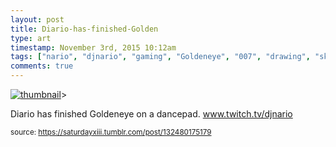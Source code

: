 ```yaml
---
layout: post
title: Diario-has-finished-Golden
type: art
timestamp: November 3rd, 2015 10:12am
tags: ["nario", "djnario", "gaming", "Goldeneye", "007", "drawing", "sketch", "art"]
comments: true
---
```

[![thumbnail](http://i3.ytimg.com/vi/8iN0q967S3c/hqdefault.jpg)](https://www.youtube.com/watch?v=8iN0q967S3c)>
    
Diario has finished Goldeneye on a dancepad.  <a href="http://www.twitch.tv/djnario" target="_blank">www.twitch.tv/djnario</a> 
 
  
<small>source: https://saturdayxiii.tumblr.com/post/132480175179</small>